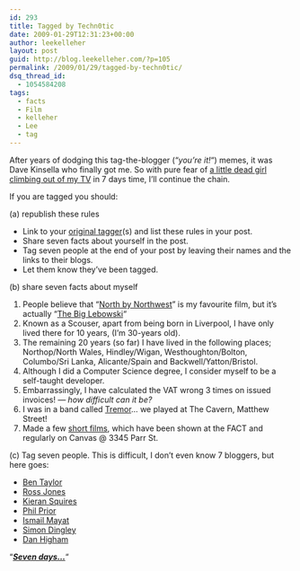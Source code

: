 ```yaml
---
id: 293
title: Tagged by Techn0tic
date: 2009-01-29T12:31:23+00:00
author: leekelleher
layout: post
guid: http://blog.leekelleher.com/?p=105
permalink: /2009/01/29/tagged-by-techn0tic/
dsq_thread_id:
  - 1054584208
tags:
  - facts
  - Film
  - kelleher
  - Lee
  - tag
---
```

After years of dodging this tag-the-blogger (&#8220;_you&#8217;re it!_&#8220;) memes, it was Dave Kinsella who finally got me. So with pure fear of [a little dead girl climbing out of my TV](http://i99.photobucket.com/albums/l308/VtotheKizzle/lol/the_ring_tv.gif) in 7 days time, I&#8217;ll continue the chain.

If you are tagged you should:

(a) republish these rules

  * Link to your [original tagger](http://webdeveloper2.com/2009/01/tagged-by-fabretti/)(s) and list these rules in your post.
  * Share seven facts about yourself in the post.
  * Tag seven people at the end of your post by leaving their names and the links to their blogs.
  * Let them know they’ve been tagged.

(b) share seven facts about myself

  1. People believe that &#8220;[North by Northwest](http://www.imdb.com/title/tt0053125/)&#8221; is my favourite film, but it&#8217;s actually &#8220;[The Big Lebowski](http://www.imdb.com/title/tt0118715/)&#8220;
  2. Known as a Scouser, apart from being born in Liverpool, I have only lived there for 10 years, (I&#8217;m 30-years old).
  3. The remaining 20 years (so far) I have lived in the following places; Northop/North Wales, Hindley/Wigan, Westhoughton/Bolton, Columbo/Sri Lanka, Alicante/Spain and Backwell/Yatton/Bristol.
  4. Although I did a Computer Science degree, I consider myself to be a self-taught developer.
  5. Embarrassingly, I have calculated the VAT wrong 3 times on issued invoices! _&#8212; how difficult can it be?_
  6. I was in a band called [Tremor](http://leekelleher.com/projects/tremor/)&#8230; we played at The Cavern, Matthew Street!
  7. Made a few [short films](http://leekelleher.com/projects/films/), which have been shown at the FACT and regularly on Canvas @ 3345 Parr St.

(c) Tag seven people. This is difficult, I don&#8217;t even know 7 bloggers, but here goes:

  * [Ben Taylor](http://blog.bogdind.com/)
  * [Ross Jones](http://teeko.tumblr.com/)
  * [Kieran Squires](http://www.lynseyandkieran.com/)
  * [Phil Prior](http://www.philprior.co.uk/mylife/)
  * [Ismail Mayat](http://ismail.umbraco.net/)
  * [Simon Dingley](http://blog.prolificnotion.co.uk/)
  * [Dan Higham](http://iamhigham.com/)

&#8220;[**_Seven days&#8230;_**](http://www.imdb.com/title/tt0298130/quotes)&#8220;